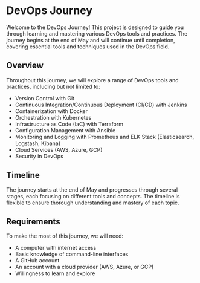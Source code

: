 # DevOps Journey

Welcome to the DevOps Journey! This project is designed to guide you through learning and mastering various DevOps tools and practices. The journey begins at the end of May and will continue until completion, covering essential tools and techniques used in the DevOps field.

## Overview

Throughout this journey, we will explore a range of DevOps tools and practices, including but not limited to:

- Version Control with Git
- Continuous Integration/Continuous Deployment (CI/CD) with Jenkins
- Containerization with Docker
- Orchestration with Kubernetes
- Infrastructure as Code (IaC) with Terraform
- Configuration Management with Ansible
- Monitoring and Logging with Prometheus and ELK Stack (Elasticsearch, Logstash, Kibana)
- Cloud Services (AWS, Azure, GCP)
- Security in DevOps

## Timeline

The journey starts at the end of May and progresses through several stages, each focusing on different tools and concepts. The timeline is flexible to ensure thorough understanding and mastery of each topic.

## Requirements

To make the most of this journey, we will need:

- A computer with internet access
- Basic knowledge of command-line interfaces
- A GitHub account
- An account with a cloud provider (AWS, Azure, or GCP)
- Willingness to learn and explore
